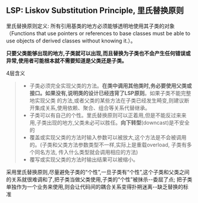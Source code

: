 ## LSP: Liskov Substitution Principle, 里氏替换原则
里氏替换原则定义: 所有引用基类的地方必须能够透明地使用其子类的对象（Functions that use pointers or references to base classes must be
able to use objects of derived classes without knowing it.）。

**只要父类能够出现的地方,子类就可以出现,而且替换为子类也不会产生任何错误或异常,使用者可能根本就不需要知道是父类还是子类。**

4层含义
> - 子类必须完全实现父类的方法。**在类中调用其他类时,务必要使用父类或接口。如果没有,说明类的设计已经违背了LSP原则**。如果子类不能完整地实现父类
的方法,或者父类的某些方法在子类已经发生畸变,则建议断开集成关系,使用依赖、聚合、组合等关系代替继承。
> - 子类可以有自己的个性。里氏替换原则可以正着用,但是不能反过来来用,子类出现的地方,父类未必可以胜任。**向下转型**(downcast)是不安全的
> - 覆盖或实现父类的方法时输入参数可以被放大,这个方法是不会被调用的。(子类和父类方法参数类型不一样,实际上是重载overload, 子类有多个同名方法, 传入什么类型就会调用相应的方法)
> - 覆写或实现父类的方法时输出结果可以被缩小。

采用里氏替换原则,尽量避免子类的“个性”,一旦子类有“个性”,这个子类和父类之间的关系就很难调和了,把子类当做父类使用,子类的“个性”被抹杀--委屈了点;
把子类单独作为一个业务来使用,则会让代码间的耦合关系变得扑朔迷离--缺乏替换的标准